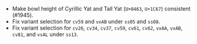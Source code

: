 * Make bowl height of Cyrillic Yat and Tall Yat (`U+0463`, `U+1C67`) consistent (#1945).
* Fix variant selection for `cv59` and `vxAB` under `ss05` and `ss08`.
* Fix variant selection for `cv26`, `cv34`, `cv37`, `cv59`, `cv61`, `cv62`, `vxAA`, `vxAB`, `cv81`, and `vsAL` under `ss13`.
